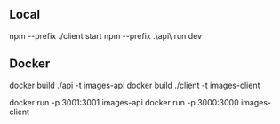 
## Local

npm --prefix ./client start
npm --prefix .\api\ run dev


## Docker

docker build ./api -t images-api
docker build ./client -t images-client

docker run -p 3001:3001 images-api
docker run -p 3000:3000 images-client
